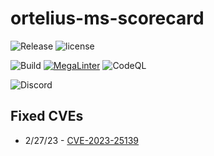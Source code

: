 # ortelius-ms-scorecard

![Release](https://img.shields.io/github/v/release/ortelius/ms-scorecard?sort=semver)
![license](https://img.shields.io/github/license/ortelius/ms-scorecard)

![Build](https://img.shields.io/github/actions/workflow/status/ortelius/ms-scorecard/build-push-chart.yml)
[![MegaLinter](https://github.com/ortelius/ms-scorecard/workflows/MegaLinter/badge.svg?branch=main)](https://github.com/ortelius/ms-scorecard/actions?query=workflow%3AMegaLinter+branch%3Amain)
![CodeQL](https://github.com/ortelius/ms-scorecard/workflows/CodeQL/badge.svg)

![Discord](https://img.shields.io/discord/722468819091849316)

## Fixed CVEs

- 2/27/23 - [CVE-2023-25139](https://www.openwall.com/lists/oss-security/2023/02/10/1)
